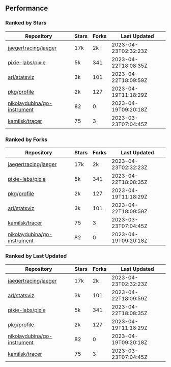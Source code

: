 ## Performance

### Ranked by Stars

| Repository | Stars | Forks | Last Updated |
|------------|-------|-------|--------------|
| [jaegertracing/jaeger](https://github.com/jaegertracing/jaeger) | 17k | 2k | 2023-04-23T02:32:23Z |
| [pixie-labs/pixie](https://github.com/pixie-labs/pixie) | 5k | 341 | 2023-04-22T18:08:35Z |
| [arl/statsviz](https://github.com/arl/statsviz) | 3k | 101 | 2023-04-22T18:09:59Z |
| [pkg/profile](https://github.com/pkg/profile) | 2k | 127 | 2023-04-19T11:18:29Z |
| [nikolaydubina/go-instrument](https://github.com/nikolaydubina/go-instrument) | 82 | 0 | 2023-04-19T09:20:18Z |
| [kamilsk/tracer](https://github.com/kamilsk/tracer) | 75 | 3 | 2023-03-23T07:04:45Z |

### Ranked by Forks

| Repository | Stars | Forks | Last Updated |
|------------|-------|-------|--------------|
| [jaegertracing/jaeger](https://github.com/jaegertracing/jaeger) | 17k | 2k | 2023-04-23T02:32:23Z |
| [pixie-labs/pixie](https://github.com/pixie-labs/pixie) | 5k | 341 | 2023-04-22T18:08:35Z |
| [pkg/profile](https://github.com/pkg/profile) | 2k | 127 | 2023-04-19T11:18:29Z |
| [arl/statsviz](https://github.com/arl/statsviz) | 3k | 101 | 2023-04-22T18:09:59Z |
| [kamilsk/tracer](https://github.com/kamilsk/tracer) | 75 | 3 | 2023-03-23T07:04:45Z |
| [nikolaydubina/go-instrument](https://github.com/nikolaydubina/go-instrument) | 82 | 0 | 2023-04-19T09:20:18Z |

### Ranked by Last Updated

| Repository | Stars | Forks | Last Updated |
|------------|-------|-------|--------------|
| [jaegertracing/jaeger](https://github.com/jaegertracing/jaeger) | 17k | 2k | 2023-04-23T02:32:23Z |
| [arl/statsviz](https://github.com/arl/statsviz) | 3k | 101 | 2023-04-22T18:09:59Z |
| [pixie-labs/pixie](https://github.com/pixie-labs/pixie) | 5k | 341 | 2023-04-22T18:08:35Z |
| [pkg/profile](https://github.com/pkg/profile) | 2k | 127 | 2023-04-19T11:18:29Z |
| [nikolaydubina/go-instrument](https://github.com/nikolaydubina/go-instrument) | 82 | 0 | 2023-04-19T09:20:18Z |
| [kamilsk/tracer](https://github.com/kamilsk/tracer) | 75 | 3 | 2023-03-23T07:04:45Z |

